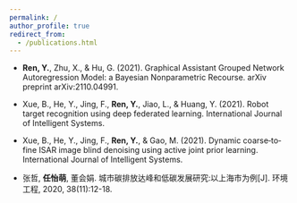 ```yaml
---
permalink: /
author_profile: true
redirect_from: 
  - /publications.html
---
```


- **Ren, Y.**, Zhu, X., & Hu, G. (2021). Graphical Assistant Grouped Network Autoregression Model: a Bayesian Nonparametric Recourse. arXiv preprint arXiv:2110.04991.

- Xue, B., He, Y., Jing, F., **Ren, Y.**, Jiao, L., & Huang, Y. (2021). Robot target recognition using deep federated learning. International Journal of Intelligent Systems.

- Xue, B., He, Y., Jing, F., **Ren, Y.**, & Gao, M. (2021). Dynamic coarse‐to‐fine ISAR image blind denoising using active joint prior learning. International Journal of Intelligent Systems.

- 张哲, **任怡萌**, 董会娟. 城市碳排放达峰和低碳发展研究:以上海市为例[J]. 环境工程, 2020, 38(11):12-18.

